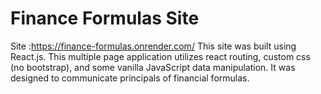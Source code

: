 # Finance Formulas Site
Site :https://finance-formulas.onrender.com/
This site was built using React.js. This multiple page application utilizes react routing, custom css (no bootstrap), and some vanilla JavaScript data manipulation. It was designed to communicate principals of financial formulas.  
  


 
